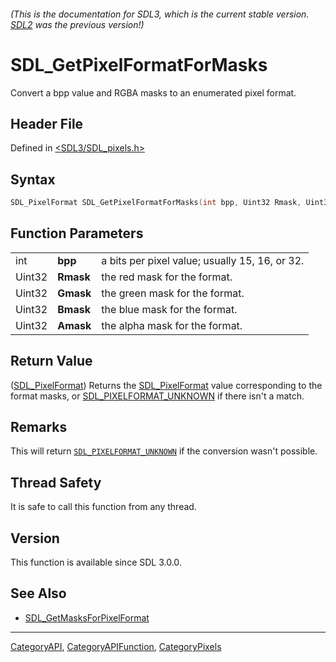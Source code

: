 ###### (This is the documentation for SDL3, which is the current stable version. [SDL2](https://wiki.libsdl.org/SDL2/) was the previous version!)
# SDL_GetPixelFormatForMasks

Convert a bpp value and RGBA masks to an enumerated pixel format.

## Header File

Defined in [<SDL3/SDL_pixels.h>](https://github.com/libsdl-org/SDL/blob/main/include/SDL3/SDL_pixels.h)

## Syntax

```c
SDL_PixelFormat SDL_GetPixelFormatForMasks(int bpp, Uint32 Rmask, Uint32 Gmask, Uint32 Bmask, Uint32 Amask);
```

## Function Parameters

|        |           |                                                |
| ------ | --------- | ---------------------------------------------- |
| int    | **bpp**   | a bits per pixel value; usually 15, 16, or 32. |
| Uint32 | **Rmask** | the red mask for the format.                   |
| Uint32 | **Gmask** | the green mask for the format.                 |
| Uint32 | **Bmask** | the blue mask for the format.                  |
| Uint32 | **Amask** | the alpha mask for the format.                 |

## Return Value

([SDL_PixelFormat](SDL_PixelFormat)) Returns the
[SDL_PixelFormat](SDL_PixelFormat) value corresponding to the format masks,
or [SDL_PIXELFORMAT_UNKNOWN](SDL_PIXELFORMAT_UNKNOWN) if there isn't a
match.

## Remarks

This will return [`SDL_PIXELFORMAT_UNKNOWN`](SDL_PIXELFORMAT_UNKNOWN) if
the conversion wasn't possible.

## Thread Safety

It is safe to call this function from any thread.

## Version

This function is available since SDL 3.0.0.

## See Also

- [SDL_GetMasksForPixelFormat](SDL_GetMasksForPixelFormat)

----
[CategoryAPI](CategoryAPI), [CategoryAPIFunction](CategoryAPIFunction), [CategoryPixels](CategoryPixels)

